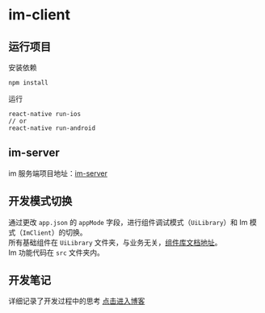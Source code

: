 # im-client
## 运行项目
安装依赖
```shell
npm install
```
运行
```shell
react-native run-ios
// or
react-native run-android
```

## im-server
im 服务端项目地址：[im-server](https://github.com/plusmancn/im-server)

## 开发模式切换
通过更改 `app.json` 的 `appMode` 字段，进行组件调试模式（`UiLibrary`）和 Im 模式（`ImClient`）的切换。  
所有基础组件在 `UiLibrary` 文件夹，与业务无关，[组件库文档地址](https://github.com/plusmancn/im-client/blob/master/UiLibrary/README.md)。  
Im 功能代码在 `src` 文件夹内。

## 开发笔记
详细记录了开发过程中的思考 [点击进入博客](https://github.com/plusmancn/plusmancn.github.com)
